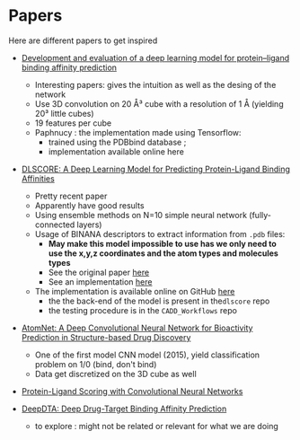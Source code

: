 Papers
======

Here are different papers to get inspired

 - [Development and evaluation of a deep learning model for protein–ligand binding affinity prediction](https://academic.oup.com/bioinformatics/advance-article/doi/10.1093/bioinformatics/bty374/4994792)
    - Interesting papers: gives the intuition as well as the desing of the network
    - Use 3D convolution on 20 Å³ cube with a resolution of 1 Å (yielding 20³ little cubes)
    - 19 features per cube
    - Paphnucy : the implementation made using Tensorflow:
        - trained using the PDBbind database ;
        - implementation available online here 
    

 - [DLSCORE: A Deep Learning Model for Predicting Protein-Ligand Binding Affinities](https://chemrxiv.org/articles/DLSCORE_A_Deep_Learning_Model_for_Predicting_Protein-Ligand_Binding_Affinities/6159143)
    - Pretty recent paper
    - Apparently have good results
    - Using ensemble methods on N=10 simple neural network (fully-connected layers)
    - Usage of BINANA descriptors to extract information from `.pdb` files:
        - **May make this model impossible to use has we only need to use the x,y,z coordinates and the atom types and molecules types**
        - See the original paper [here](https://www.ncbi.nlm.nih.gov/pmc/articles/PMC3099006/)
        - See an implementation [here](https://github.com/oddt/oddt/blob/master/oddt/scoring/descriptors/binana.py)
    - The implementation is available online on GitHub [here](https://github.com/sirimullalab/)
        - the the back-end of the model is present in the`dlscore` repo
        - the testing procedure is in the `CADD_Workflows` repo

 - [AtomNet: A Deep Convolutional Neural Network for Bioactivity Prediction in Structure-based Drug Discovery](https://arxiv.org/abs/1510.02855)
    - One of the first model CNN model (2015), yield classification problem on 1/0 (bind, don't bind)
    - Data get discretized on the 3D cube as well
 - [Protein-Ligand Scoring with Convolutional Neural Networks](https://arxiv.org/abs/1612.02751)
 - [DeepDTA: Deep Drug-Target Binding Affinity Prediction](https://arxiv.org/abs/1801.10193v2)
    - to explore : might not be related or relevant for what we are doing

